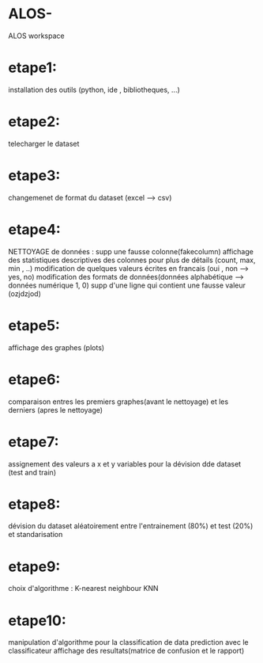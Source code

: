 # ALOS-
ALOS workspace

# etape1: 
installation des outils (python, ide , bibliotheques, ...)


# etape2:
telecharger le dataset


# etape3:
changemenet de format du dataset (excel --> csv)


# etape4:
NETTOYAGE de données :
supp une fausse colonne(fakecolumn)
affichage des statistiques  descriptives des colonnes pour plus de détails (count, max, min , ..)
modification de quelques valeurs écrites en francais (oui , non --> yes, no)
modification des formats de données(données alphabétique --> données numérique 1, 0)
supp d'une ligne qui contient une fausse valeur (ozjdzjod)



# etape5:
affichage des graphes (plots)


# etape6:
comparaison entres les premiers graphes(avant le nettoyage) et les derniers (apres le nettoyage)

# etape7:
assignement des valeurs a x et y variables pour la dévision dde dataset (test and train)

# etape8:
dévision du dataset aléatoirement entre l'entrainement (80%) et test (20%) et standarisation 

# etape9:
choix d'algorithme : K-nearest neighbour KNN 

# etape10:
manipulation d'algorithme pour la classification de data 
prediction avec le classificateur
affichage des resultats(matrice de confusion et le rapport)
